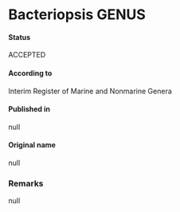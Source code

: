 Bacteriopsis GENUS
=======

#### Status
ACCEPTED

#### According to
Interim Register of Marine and Nonmarine Genera

#### Published in
null

#### Original name
null

### Remarks
null